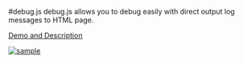 #debug.js
debug.js allows you to debug easily with direct output log messages to HTML page.

[Demo and Description](http://debugjs.net/ "debug.js demo page")

[ ![sample](http://debugjs.net/sample20160611.png) ](http://debugjs.net/ "Live demo")

